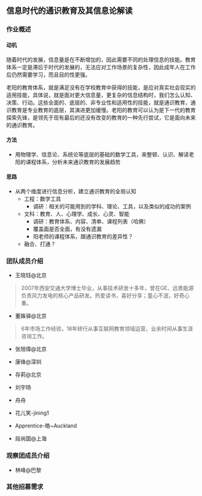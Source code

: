 ## 信息时代的通识教育及其信息论解读

### 作业概述

#### 动机

随着时代的发展，信息量是在不断增加的，因此需要不同的处理信息的‍‍技能‍‍。教育体系一定是滞后于时代的发展的，无法应对工作场景的复杂性，因此成年人在工作后仍然需要学习，而且目的性更强。

老阳的教育体系，就是满足没有在学校教育中获得的技能，是应对真实社会现实的适用技能，具体说，就是面对更大信息量，更复杂的信息结构时，我们怎么认知、决策、行动。这些全面的、底层的、非专业性和适用性的技能，就是通识教育，通识教育是专业教育的底层，其演进更加缓慢。老阳的教育可以认为是‍‍下一代的教育探索‍‍先锋‍‍，是‍‍领先于现有‍‍最后的还没有改变的教育的一种‍‍先行尝试，‍它是面向未来的‍‍通识教育。‍

#### 方法
- 用物理学、信息论、系统论等底层的基础的数学工具，来整顿、认识、解读老阳的课程体系，分析未来通识教育的发展趋势

#### 思路
- 从两个维度进行信息分析，建立通识教育的全局认知
  - 工程：数学工具
    - 调研：相关的可能用到的学科、理论、工具，以及类似的成功的案例
  - 文科：教育、人、心理学、成长、心灵、智能
    - 调研：教育体系、内容、清单、课程列表（哈佛）
    - 覆盖面是否全面，有没有遗漏
    - 阳老师的课程体系，跟通识教育的差异性？
  - 融合、打通？

### 团队成员介绍

- 王晓钰@北京
> 2007年西安交通大学博士毕业，从事技术研发十多年，曾在GE、远景能源负责风力发电的核心产品研发。热爱读书，喜好分享；童心不泯，好奇心重。

- 董姝驿@北京
> 6年市场工作经验，18年转行从事互联网教育领域运营，业余时间从事生涯咨询工作。

- 张旭偉@北京

- 康锋@深圳

- 存莉@北京

- 刘宇旸

- 舟舟


- 花儿笑-jining1

- Apprentice-皓~Auckland

- 段尚国@上海


### 观察团成员介绍
- 林峰@巴黎




### 其他招募需求
